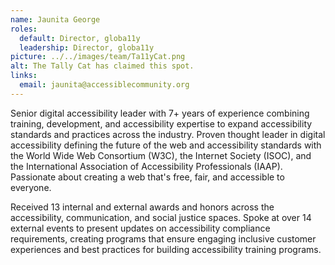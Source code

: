```yaml
---
name: Jaunita George
roles:
  default: Director, globa11y
  leadership: Director, globa11y
picture: ../../images/team/Ta11yCat.png
alt: The Tally Cat has claimed this spot.
links:
  email: jaunita@accessiblecommunity.org
---
```


Senior digital accessibility leader with 7+ years of experience combining training, development, and accessibility expertise to expand accessibility standards and practices across the industry. Proven thought leader in digital accessibility defining the future of the web and accessibility standards with the World Wide Web Consortium (W3C), the Internet Society (ISOC), and the International Association of Accessibility Professionals (IAAP). Passionate about creating a web that's free, fair, and accessible to everyone.

Received 13 internal and external awards and honors across the accessibility, communication, and social justice spaces. Spoke at over 14 external events to present updates on accessibility compliance requirements, creating programs that ensure engaging inclusive customer experiences and best practices for building accessibility training programs.
